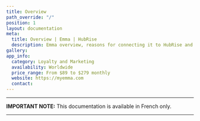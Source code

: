 ```yaml
---
title: Overview
path_override: "/"
position: 1
layout: documentation
meta:
  title: Overview | Emma | HubRise
  description: Emma overview, reasons for connecting it to HubRise and summary of integrated features. Synchronise data between your EPOS and your apps.
gallery:
app_info:
  category: Loyalty and Marketing
  availability: Worldwide
  price_range: From $89 to $279 monthly
  website: https://myemma.com
  contact:
---
```


---

**IMPORTANT NOTE:** This documentation is available <Link href="/fr/apps/emma">in French only</Link>.

---
